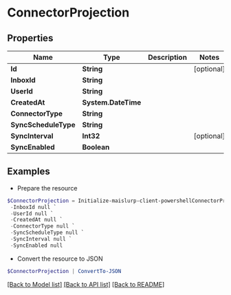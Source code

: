 # ConnectorProjection
## Properties

Name | Type | Description | Notes
------------ | ------------- | ------------- | -------------
**Id** | **String** |  | [optional] 
**InboxId** | **String** |  | 
**UserId** | **String** |  | 
**CreatedAt** | **System.DateTime** |  | 
**ConnectorType** | **String** |  | 
**SyncScheduleType** | **String** |  | 
**SyncInterval** | **Int32** |  | [optional] 
**SyncEnabled** | **Boolean** |  | 

## Examples

- Prepare the resource
```powershell
$ConnectorProjection = Initialize-maislurp-client-powershellConnectorProjection  -Id null `
 -InboxId null `
 -UserId null `
 -CreatedAt null `
 -ConnectorType null `
 -SyncScheduleType null `
 -SyncInterval null `
 -SyncEnabled null
```

- Convert the resource to JSON
```powershell
$ConnectorProjection | ConvertTo-JSON
```

[[Back to Model list]](../README#documentation-for-models) [[Back to API list]](../README#documentation-for-api-endpoints) [[Back to README]](../README)

